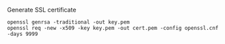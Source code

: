 Generate SSL certificate 

```shell
openssl genrsa -traditional -out key.pem
openssl req -new -x509 -key key.pem -out cert.pem -config openssl.cnf -days 9999

```
